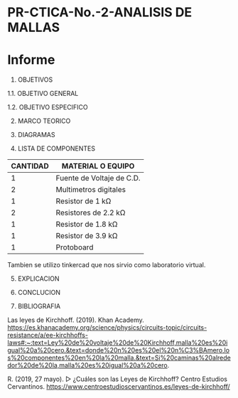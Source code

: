 # PR-CTICA-No.-2-ANALISIS DE MALLAS

# Informe 


1. OBJETIVOS 

1.1. OBJETIVO GENERAL



 1.2. OBJETIVO ESPECIFICO



2. MARCO TEORICO



3. DIAGRAMAS





4. LISTA DE COMPONENTES

| CANTIDAD|MATERIAL O EQUIPO|
| ----- | ---- |
| 1|Fuente de Voltaje de C.D.|
|2|Multimetros digitales|
|1|Resistor de 1 kΩ|
|2|Resistores de 2.2 kΩ|
|1|Resistor de 1.8 kΩ|
|1|Resistor de 3.9 kΩ|
|1|Protoboard|

Tambien se utilizo tinkercad que nos sirvio como laboratorio virtual.

5. EXPLICACION 



6. CONCLUCION 


7. BIBLIOGRAFIA

Las leyes de Kirchhoff. (2019). Khan Academy. https://es.khanacademy.org/science/physics/circuits-topic/circuits-resistance/a/ee-kirchhoffs-laws#:~:text=Ley%20de%20voltaje%20de%20Kirchhoff,malla%20es%20igual%20a%20cero.&text=donde%20n%20es%20el%20n%C3%BAmero,los%20componentes%20en%20la%20malla.&text=Si%20caminas%20alrededor%20de%20la,malla%20es%20igual%20a%20cero.

R. (2019, 27 mayo). ▷ ¿Cuáles son las Leyes de Kirchhoff? Centro Estudios Cervantinos. https://www.centroestudioscervantinos.es/leyes-de-kirchhoff/
